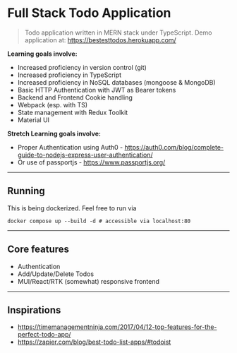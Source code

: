 # Full Stack Todo Application
> Todo application written in MERN stack under TypeScript.
> Demo application at: https://bestesttodos.herokuapp.com/

**Learning goals involve:**
- Increased proficiency in version control (git)
- Increased proficiency in TypeScript
- Increased proficiency in NoSQL databases (mongoose & MongoDB)
- Basic HTTP Authentication with JWT as Bearer tokens
- Backend and Frontend Cookie handling
- Webpack (esp. with TS)
- State management with Redux Toolkit
- Material UI

**Stretch Learning goals involve:**
- Proper Authentication using Auth0 - https://auth0.com/blog/complete-guide-to-nodejs-express-user-authentication/
- Or use of passportjs - https://www.passportjs.org/
___
## Running
This is being dockerized. Feel free to run via
```
docker compose up --build -d # accessible via localhost:80
```

___
## Core features
- Authentication
- Add/Update/Delete Todos
- MUI/React/RTK (somewhat) responsive frontend
___
## Inspirations
- https://timemanagementninja.com/2017/04/12-top-features-for-the-perfect-todo-app/
- https://zapier.com/blog/best-todo-list-apps/#todoist
